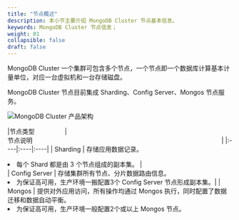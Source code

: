 ```yaml
---
title: "节点概述"
description: 本小节主要介绍 MongoDB Cluster 节点基本信息。 
keywords: MongoDB Cluster 节点信息；
weight: 01
collapsible: false
draft: false
---
```



MongoDB Cluster 一个集群可包含多个节点，一个节点即一个数据库计算基本计量单位，对应一台虚拟机和一台存储磁盘。

MongoDB Cluster 节点目前集成 Sharding、Config Server、Mongos 节点服务。

![MongoDB Cluster 产品架构](../../../_images/mongodb_cluster_arch.png)

|<span style="display:inline-block;width:120px">节点类型</span> |<span style="display:inline-block;width:480px">节点说明</span>|
|:----|:----|:----|
| Sharding |  存储应用数据记录。<li>每个 Shard 都是由 3 个节点组成的副本集。 |  
| Config Server |  存储集群所有节点、分片数据路由信息。<li>为保证高可用，生产环境一搬配置3个 Config Server 节点形成副本集。| 
|  Mongos |  提供对外应用访问，所有操作均通过 Mongos 执行，同时配置了数据迁移和数据自动平衡。<li>为保证高可用，生产环境一般配置2个或以上 Mongos 节点。 
